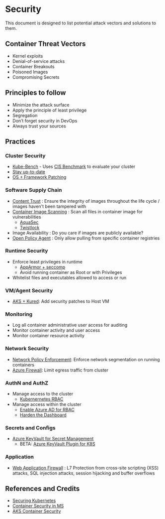 # Security

This document is designed to list potential attack vectors and solutions to them.

## Container Threat Vectors

* Kernel exploits
* Denial-of-service attacks
* Container Breakouts
* Poisoned Images
* Compromising Secrets

## Principles to follow

* Minimize the attack surface
* Apply the principle of least privilege
* Segregation
* Don’t forget security in DevOps
* Always trust your sources

## Practices

### Cluster Security

* [Kube-Bench](https://github.com/aquasecurity/kube-bench) - Uses [CIS Benchmark](https://www.cisecurity.org/) to evaluate your cluster
* [Stay up-to-date](https://docs.microsoft.com/en-us/azure/aks/operator-best-practices-cluster-security#regularly-update-to-the-latest-version-of-kubernetes)
* [OS + Framework Patching](https://docs.microsoft.com/en-us/azure/container-registry/container-registry-tasks-overview#automate-os-and-framework-patching)

### Software Supply Chain

* [Content Trust](https://docs.microsoft.com/en-us/azure/container-registry/container-registry-content-trust) : Ensure the integrity of images throughout the life cycle / images haven't been tampered with
* [Container Image Scanning](https://docs.docker.com/ee/dtr/user/manage-images/scan-images-for-vulnerabilities/) : Scan all files in container image for vulnerabilities
  * [AquaSec](https://www.aquasec.com/)
  * [Twistlock](https://www.twistlock.com/)
* Image Availability : Do you care if images are publicly available?
* [Open Policy Agent](https://www.openpolicyagent.org/) : Only allow pulling from specific container registries

### Runtime Security

* Enforce least privileges in runtime
  * [AppArmor + seccomp](https://docs.microsoft.com/en-us/azure/aks/operator-best-practices-cluster-security#secure-container-access-to-resources)
  * Avoid running container as Root or with Privileges
* Whitelist files and executables allowed to access or run

### VM/Agent Security

* [AKS + Kured](https://docs.microsoft.com/en-us/azure/aks/operator-best-practices-cluster-security#process-node-updates-and-reboots-using-kured): Add security patches to Host VM

### Monitoring

* Log all container administrative user access for auditing
* Monitor container activity and user access
* Monitor container resource activity

### Network Security

* [Network Policy Enforcement](https://docs.microsoft.com/en-us/azure/aks/use-network-policies): Enforce network segmentation on running containers
* [Azure Firewall](https://azure.microsoft.com/en-us/services/azure-firewall/): Limit egress traffic from cluster

### AuthN and AuthZ

* Manage access to the cluster
  * [Kubernernetes RBAC](https://kubernetes.io/docs/reference/access-authn-authz/rbac/)
* Manage access within the cluster
  * [Enable Azure AD for RBAC](https://docs.microsoft.com/en-us/azure/aks/operator-best-practices-cluster-security#secure-access-to-the-api-server-and-cluster-nodes)
  * [Harden the Dashboard](https://redlock.io/blog/cryptojacking-tesla)

### Secrets and Configs

* [Azure KeyVault for Secret Management](https://github.com/Azure/kubernetes-keyvault-flexvol)
  * BETA: [Azure KeyVault Plugin for K8S](https://github.com/Azure/kubernetes-kms)

### Application

* [Web Application Firewall](https://azure.github.io/application-gateway-kubernetes-ingress/) : L7 Protection from cross-site scripting (XSS) attacks, SQL injection attacks, session hijacking and buffer overflows

## References and Credits

* [Securing Kubernetes](https://info.aquasec.com/securing_kubernetes)
* [Container Security in MS](https://azure.microsoft.com/mediahandler/files/resourcefiles/container-security-in-microsoft-azure/Open%20Container%20Security%20in%20Microsoft%20Azure.pdf)
* [AKS Container Security](https://info.cloudops.com/azure-kubernetes-services-container-security)
